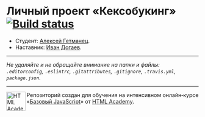# Личный проект «Кексобукинг» [![Build status][travis-image]][travis-url]

* Студент: [Алексей Гетманец](https://up.htmlacademy.ru/javascript/10/user/478225).
* Наставник: [Иван Догаев](https://htmlacademy.ru/profile/id491391).

---

_Не удаляйте и не обращайте внимание на папки и файлы:_<br>
_`.editorconfig`, `.eslintrc`, `.gitattributes`, `.gitignore`, `.travis.yml`, `package.json`._

---

<a href="https://htmlacademy.ru/intensive/javascript"><img align="left" width="50" height="50" title="HTML Academy" src="https://up.htmlacademy.ru/static/img/intensive/javascript/logo-for-github.svg"></a>

Репозиторий создан для обучения на интенсивном онлайн‑курсе «[Базовый JavaScript](https://htmlacademy.ru/intensive/javascript)» от [HTML Academy](https://htmlacademy.ru).

[travis-image]: https://travis-ci.org/htmlacademy-javascript/478225-keksobooking.svg?branch=master
[travis-url]: https://travis-ci.org/htmlacademy-javascript/478225-keksobooking
